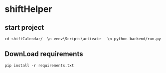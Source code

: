 # shiftHelper
## start project
  ```cd shiftCalendar/  \n venv\Scripts\activate   \n python backend/run.py```

## DownLoad requirements
  ```pip install -r requirements.txt```
